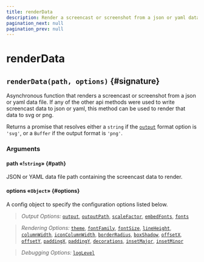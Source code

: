 ```yaml
---
title: renderData
description: Render a screencast or screenshot from a json or yaml data file
pagination_next: null
pagination_prev: null
---
```


# renderData

## `renderData(path, options)` {#signature}

Asynchronous function that renders a screencast or screenshot from a json or yaml data file. If any of the other api methods were used to write screencast data to json or yaml, this method can be used to render that data to svg or png.

Returns a promise that resolves either a `string` if the [`output`](options.md#output) format option is `'svg'`, or a `Buffer` if the output format is `'png'`.

### Arguments

#### path «!`string`» {#path}

JSON or YAML data file path containing the screencast data to render.

#### options «`Object`» {#options}

A config object to specify the configuration options listed below.

> *Output Options:*
[`output`](options.md#output),
[`outputPath`](options.md#outputPath),
[`scaleFactor`](options.md#scaleFactor),
[`embedFonts`](options.md#embedFonts),
[`fonts`](options.md#fonts)

> *Rendering Options:*
[`theme`](options.md#theme),
[`fontFamily`](options.md#fontFamily),
[`fontSize`](options.md#fontSize),
[`lineHeight`](options.md#lineHeight),
[`columnWidth`](options.md#columnWidth),
[`iconColumnWidth`](options.md#iconColumnWidth),
[`borderRadius`](options.md#borderRadius),
[`boxShadow`](options.md#boxShadow),
[`offsetX`](options.md#offsetX),
[`offsetY`](options.md#offsetY),
[`paddingX`](options.md#paddingX),
[`paddingY`](options.md#paddingY),
[`decorations`](options.md#decorations),
[`insetMajor`](options.md#insetMajor),
[`insetMinor`](options.md#insetMinor)

> *Debugging Options:*
[`logLevel`](options.md#logLevel)
